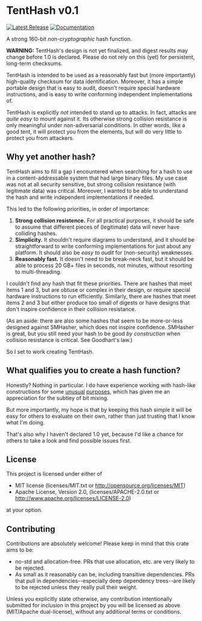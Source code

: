 # TentHash v0.1

[![Latest Release][crates-io-badge]][crates-io-url]
[![Documentation][docs-rs-img]][docs-rs-url]

A strong 160-bit *non-cryptographic* hash function.

**WARNING:** TentHash's design is not yet finalized, and digest results may change before 1.0 is declared.  Please do not rely on this (yet) for persistent, long-term checksums.

TentHash is intended to be used as a reasonably fast but (more importantly) high-quality checksum for data identification.  Moreover, it has a simple portable design that is easy to audit, doesn't require special hardware instructions, and is easy to write conforming independent implementations of.

TentHash is explicitly *not* intended to stand up to attacks.  In fact, attacks are *quite easy* to mount against it.  Its otherwise strong collision resistance is only meaningful under non-adversarial conditions.  In other words, like a good tent, it will protect you from the elements, but will do very little to protect you from attackers.


## Why yet another hash?

TentHash aims to fill a gap I encountered when searching for a hash to use in a content-addressable system that had large binary files.  My use case was not at all security sensitive, but strong collision resistance (with legitimate data) was critical.  Moreover, I wanted to be able to understand the hash and write independent implementations if needed.

This led to the following priorities, in order of importance:

1. **Strong collision resistence.**  For all practical purposes, it should be safe to assume that different pieces of (legitimate) data will never have colliding hashes.
2. **Simplicity.**  It shouldn't require diagrams to understand, and it should be straightforward to write conforming implementations for just about any platform.  It should also be *easy to audit* for (non-security) weaknesses.
3. **Reasonably fast.**  It doesn't need to be break-neck fast, but it should be able to process 20 GB+ files in seconds, not minutes, without resorting to multi-threading.

I couldn't find any hash that fit these priorities.  There are hashes that meet items 1 and 3, but are obtuse or complex in their design, or require special hardware instructions to run efficiently.  Similarly, there are hashes that meet items 2 and 3 but either produce too small of digests or have designs that don't inspire confidence in their collision resistance.

(As an aside: there are also some hashes that seem to be more-or-less designed against SMHasher, which does not inspire confidence.  SMHasher is great, but you still need your hash to be good *by construction* when collision resistance is critical.  See Goodhart's law.)

So I set to work creating TentHash.


## What qualifies you to create a hash function?

Honestly?  Nothing in particular.  I do have experience working with hash-like constructions for some [unusual](https://psychopath.io/post/2021_01_30_building_a_better_lk_hash) [purposes](https://psychopath.io/post/2022_08_14_a_fast_hash_for_base_4_owen_scrambling), which has given me an appreciation for the subtley of bit mixing.

But more importantly, my hope is that by keeping this hash simple it will be easy for others to evaluate on their own, rather than just trusting that I know what I'm doing.

That's also why I haven't declared 1.0 yet, because I'd like a chance for others to take a look and find possible issues first.


## License

This project is licensed under either of

* MIT license (licenses/MIT.txt or http://opensource.org/licenses/MIT)
* Apache License, Version 2.0, (licenses/APACHE-2.0.txt or http://www.apache.org/licenses/LICENSE-2.0)

at your option.


## Contributing

Contributions are absolutely welcome!  Please keep in mind that this crate aims to be:

* no-std and allocation-free.  PRs that use allocation, etc. are very likely to be rejected.
* As small as it reasonably can be, including transitive dependencies.  PRs that pull in dependencies--especially deep dependency trees--are likely to be rejected unless they really pull their weight.

Unless you explicitly state otherwise, any contribution intentionally submitted for inclusion in this project by you will be licensed as above (MIT/Apache dual-license), without any additional terms or conditions.


[crates-io-badge]: https://img.shields.io/crates/v/tenthash.svg
[crates-io-url]: https://crates.io/crates/tenthash
[docs-rs-img]: https://docs.rs/tenthash/badge.svg
[docs-rs-url]: https://docs.rs/tenthash
